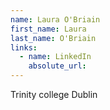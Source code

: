 ```yaml
---
name: Laura O'Briain
first_name: Laura
last_name: O'Briain
links:
  - name: LinkedIn
    absolute_url: 
---
```

Trinity college Dublin 
